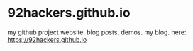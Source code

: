 # 92hackers.github.io
my github  project  website.
blog posts,  demos.
my blog.  here:
https://92hackers.github.io
